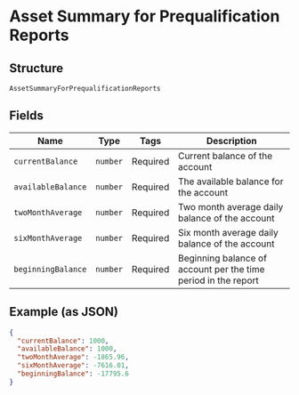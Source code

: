 
# Asset Summary for Prequalification Reports

## Structure

`AssetSummaryForPrequalificationReports`

## Fields

| Name | Type | Tags | Description |
|  --- | --- | --- | --- |
| `currentBalance` | `number` | Required | Current balance of the account |
| `availableBalance` | `number` | Required | The available balance for the account |
| `twoMonthAverage` | `number` | Required | Two month average daily balance of the account |
| `sixMonthAverage` | `number` | Required | Six month average daily balance of the account |
| `beginningBalance` | `number` | Required | Beginning balance of account per the time period in the report |

## Example (as JSON)

```json
{
  "currentBalance": 1000,
  "availableBalance": 1000,
  "twoMonthAverage": -1865.96,
  "sixMonthAverage": -7616.01,
  "beginningBalance": -17795.6
}
```

